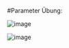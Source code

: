 #Parameter Übung:

![image](https://github.com/IxI-Enki/Uebung-Methoden/assets/138018029/8addab0e-edb8-4101-83b5-928b37932971)

![image](https://github.com/IxI-Enki/Uebung-Methoden/assets/138018029/25d342f7-4510-48ce-824a-dc1fce8b5d79)
